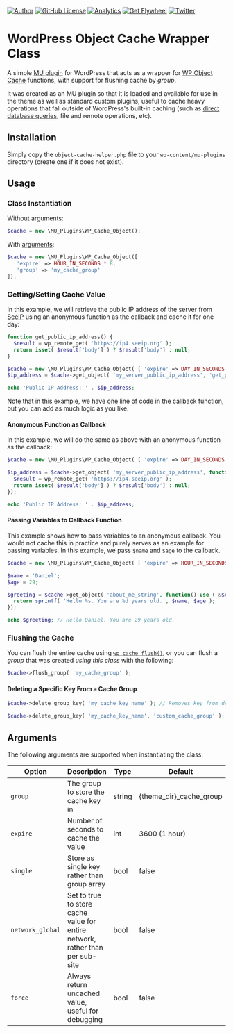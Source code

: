 [![Author](https://img.shields.io/badge/author-Daniel%20M.%20Hendricks-lightgrey.svg?colorB=9900cc&style=flat-square)](https://www.danhendricks.com/?utm_source=github.com&utm_medium=campaign&utm_content=button&utm_campaign=wordpress-object-cache-helper)
[![GitHub License](https://img.shields.io/badge/license-GPLv2-yellow.svg?style=flat-square)](https://raw.githubusercontent.com/dmhendricks/wordpress-object-cache-helper/master/LICENSE)
[![Analytics](https://ga-beacon.appspot.com/UA-67333102-2/dmhendricks/wordpress-object-cache-helper?flat)](https://github.com/igrigorik/ga-beacon/?utm_source=github.com&utm_medium=referral&utm_content=button&utm_campaign=dmhendricks%2Fwordpress-object-cache-helper)
[![Get Flywheel](https://img.shields.io/badge/hosting-Flywheel-green.svg?style=flat-square&label=compatible&colorB=AE2A21)](https://share.getf.ly/e25g6k?utm_source=github.com&utm_medium=campaign&utm_content=button&utm_campaign=dmhendricks%2Fwordpress-object-cache-helper)
[![Twitter](https://img.shields.io/twitter/url/https/github.com/dmhendricks/wordpress-object-cache-helper.svg?style=social)](https://twitter.com/danielhendricks)

# WordPress Object Cache Wrapper Class

A simple [MU plugin](https://codex.wordpress.org/Must_Use_Plugins) for WordPress that acts as a wrapper for [WP Object Cache](https://codex.wordpress.org/Class_Reference/WP_Object_Cache) functions, with support for flushing cache by _group_.

It was created as an MU plugin so that it is loaded and available for use in the theme as well as standard custom plugins, useful to cache heavy operations that fall outside of WordPress's built-in caching (such as [direct database queries](https://codex.wordpress.org/Class_Reference/wpdb), file and remote operations, etc).

## Installation

Simply copy the `object-cache-helper.php` file to your `wp-content/mu-plugins` directory (create one if it does not exist).

## Usage

### Class Instantiation

Without arguments:

```php
$cache = new \MU_Plugins\WP_Cache_Object();
```

With [arguments](#arguments):

```php
$cache = new \MU_Plugins\WP_Cache_Object([
   'expire' => HOUR_IN_SECONDS * 8,
   'group' => 'my_cache_group'
]);
```

### Getting/Setting Cache Value

In this example, we will retrieve the public IP address of the server from [SeeIP](https://seeip.org/) using an anonymous function as the callback and cache it for one day:

```php
function get_public_ip_address() {
  $result = wp_remote_get( 'https://ip4.seeip.org' );
  return isset( $result['body'] ) ? $result['body'] : null;
}

$cache = new \MU_Plugins\WP_Cache_Object( [ 'expire' => DAY_IN_SECONDS ] );
$ip_address = $cache->get_object( 'my_server_public_ip_address', 'get_public_ip_address' );

echo 'Public IP Address: ' . $ip_address;
```

Note that in this example, we have one line of code in the callback function, but you can add as much logic as you like.

#### Anonymous Function as Callback

In this example, we will do the same as above with an anonymous function as the callback:


```php
$cache = new \MU_Plugins\WP_Cache_Object( [ 'expire' => DAY_IN_SECONDS ] );

$ip_address = $cache->get_object( 'my_server_public_ip_address', function() {
  $result = wp_remote_get( 'https://ip4.seeip.org' );
  return isset( $result['body'] ) ? $result['body'] : null;
});

echo 'Public IP Address: ' . $ip_address;
```

#### Passing Variables to Callback Function

This example shows how to pass variables to an anonymous callback. You would not cache this in practice and purely serves as an example for passing variables. In this example, we pass `$name` and `$age` to the callback.

```php
$cache = new \MU_Plugins\WP_Cache_Object( [ 'expire' => HOUR_IN_SECONDS * 12 ] );

$name = 'Daniel';
$age = 29;

$greeting = $cache->get_object( 'about_me_string', function() use ( &$name, &$age ) {
  return sprintf( 'Hello %s. You are %d years old.', $name, $age );
});

echo $greeting; // Hello Daniel. You are 29 years old.
```

### Flushing the Cache

You can flush the entire cache using [`wp_cache_flush()`](https://developer.wordpress.org/reference/functions/wp_cache_flush/), or you can flush a _group_ that was created _using this class_ with the following:

```php
$cache->flush_group( 'my_cache_group' );
```

#### Deleting a Specific Key From a Cache Group

```php
$cache->delete_group_key( 'my_cache_key_name' ); // Removes key from default group

$cache->delete_group_key( 'my_cache_key_name', 'custom_cache_group' ); // Removes key from specific group
```

## Arguments

The following arguments are supported when instantiating the class:

| **Option**       | **Description**                                                               | **Type** | **Default**             |
|------------------|-------------------------------------------------------------------------------|----------|-------------------------|
| `group`          | The group to store the cache key in                                           | string   | {theme_dir}_cache_group |
| `expire`         | Number of seconds to cache the value                                          | int      | 3600 (1 hour)           |
| `single`         | Store as single key rather than group array                                   | bool     | false                   |
| `network_global` | Set to true to store cache value for entire network, rather than per sub-site | bool     | false                   |
| `force`          | Always return uncached value, useful for debugging                            | bool     | false                   |

